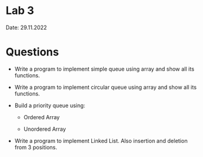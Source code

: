 # Lab 3

Date: 29.11.2022

# Questions

- Write a program to implement simple queue using array and show all its functions.

- Write a program to implement circular queue using array and show all its functions.

- Build a priority queue using:

  - Ordered Array

  - Unordered Array

- Write a program to implement Linked List. Also insertion and deletion from 3 positions.

